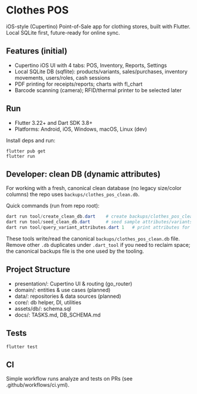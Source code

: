 # Clothes POS

iOS-style (Cupertino) Point-of-Sale app for clothing stores, built with Flutter. Local SQLite first, future-ready for online sync.

## Features (initial)

- Cupertino iOS UI with 4 tabs: POS, Inventory, Reports, Settings
- Local SQLite DB (sqflite): products/variants, sales/purchases, inventory movements, users/roles, cash sessions
- PDF printing for receipts/reports; charts with fl_chart
- Barcode scanning (camera); RFID/thermal printer to be selected later

## Run

- Flutter 3.22+ and Dart SDK 3.8+
- Platforms: Android, iOS, Windows, macOS, Linux (dev)

Install deps and run:

```
flutter pub get
flutter run
```

## Developer: clean DB (dynamic attributes)

For working with a fresh, canonical clean database (no legacy size/color columns) the repo uses `backups/clothes_pos_clean.db`.

Quick commands (run from repo root):

```powershell
dart run tool/create_clean_db.dart    # create backups/clothes_pos_clean.db
dart run tool/seed_clean_db.dart      # seed sample attributes/variants
dart run tool/query_variant_attributes.dart 1   # print attributes for variant 1
```

These tools write/read the canonical `backups/clothes_pos_clean.db` file. Remove other `.db` duplicates under `.dart_tool` if you need to reclaim space; the canonical backups file is the one used by the tooling.

## Project Structure

- presentation/: Cupertino UI & routing (go_router)
- domain/: entities & use cases (planned)
- data/: repositories & data sources (planned)
- core/: db helper, DI, utilities
- assets/db/: schema.sql
- docs/: TASKS.md, DB_SCHEMA.md

## Tests

```
flutter test
```

## CI

Simple workflow runs analyze and tests on PRs (see .github/workflows/ci.yml).
